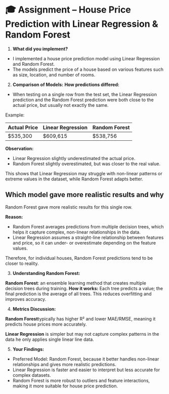 # 🎓 Assignment – House Price Prediction with Linear Regression & Random Forest
1. **What did you implement?**
- I implemented a house price prediction model using Linear Regression and Random Forest.
- The models predict the price of a house based on various features such as size, location, and number of rooms.

2. **Comparison of Models:**
**How predictions differed:** 
- When testing on a single row from the test set, the Linear Regression prediction and the Random Forest prediction were both close to the actual price, but usually not exactly the same.

Example:

| Actual Price | Linear Regression | Random Forest |
|--------------|-----------------|---------------|
| $535,300|  $609,615      |$538,756    |


**Observation:**

- Linear Regression slightly underestimated the actual price.
- Random Forest slightly overestimated, but was closer to the real value.

This shows that Linear Regression may struggle with non-linear patterns or extreme values in the dataset, while Random Forest adapts better.

## Which model gave more realistic results and why

Random Forest gave more realistic results for this single row.

**Reason:**
- Random Forest averages predictions from multiple decision trees, which helps it capture complex, non-linear relationships in the data.
- Linear Regression assumes a straight-line relationship between features and price, so it can under- or overestimate depending on the feature values.

Therefore, for individual houses, Random Forest predictions tend to be closer to reality.

3. **Understanding Random Forest:**

**Random Forest**: an ensemble learning method that creates multiple decision trees during training.
**How it works:** Each tree predicts a value; the final prediction is the average of all trees. This reduces overfitting and improves accuracy.

4. **Metrics Discussion:**

 **Random Forest**typically has higher R² and lower MAE/RMSE, meaning it predicts house prices more accurately.

**Linear Regression** is simpler but may not capture complex patterns in the data he only applies single linear line data.

5. **Your Findings:**
- Preferred Model: Random Forest, because it better handles non-linear relationships and gives more realistic 
    predictions.
- Linear Regression is faster and easier to interpret but less accurate for complex datasets.
- Random Forest is more robust to outliers and feature interactions, making it more suitable for house price prediction.